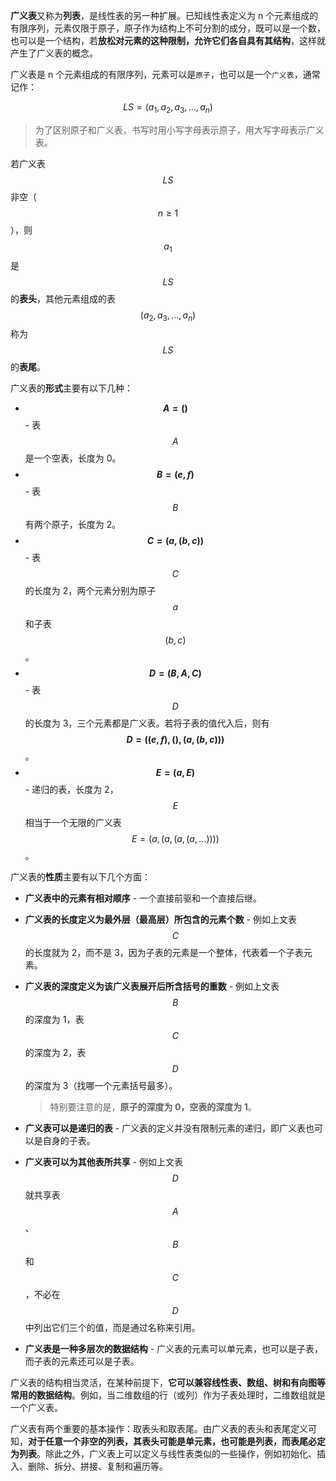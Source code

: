 **广义表**又称为**列表**，是线性表的另一种扩展。已知线性表定义为 n 个元素组成的有限序列，元素仅限于原子，原子作为结构上不可分割的成分，既可以是一个数，也可以是一个结构，若**放松对元素的这种限制，允许它们各自具有其结构**，这样就产生了广义表的概念。

广义表是 n 个元素组成的有限序列，元素可以是`原子`，也可以是一个`广义表`，通常记作：

$$
LS=(a_{1},a_{2},a_{3},...,a_{n})
$$

> 为了区别原子和广义表，书写时用小写字母表示原子，用大写字母表示广义表。

若广义表 $$LS$$ 非空（$$n{\geq}1$$），则 $$a_1$$ 是 $$LS$$ 的**表头**，其他元素组成的表 $$(a_2,a_3,...,a_n)$$ 称为 $$LS$$ 的**表尾**。

广义表的**形式**主要有以下几种：

- **$$A=()$$** - 表 $$A$$ 是一个空表，长度为 0。
- **$$B=(e,f)$$** - 表 $$B$$ 有两个原子，长度为 2。
- **$$C=(a,(b,c))$$** - 表 $$C$$ 的长度为 2，两个元素分别为原子 $$a$$ 和子表 $$(b,c)$$。
- **$$D=(B,A,C)$$** - 表 $$D$$ 的长度为 3，三个元素都是广义表。若将子表的值代入后，则有 **$$D=((e,f),(),(a,(b,c)))$$**。
- **$$E=(a,E)$$** - 递归的表，长度为 2，$$E$$ 相当于一个无限的广义表 $$E=(a,(a,(a,(a,...))))$$。

广义表的**性质**主要有以下几个方面：

- **广义表中的元素有相对顺序** - 一个直接前驱和一个直接后继。
- **广义表的长度定义为最外层（最高层）所包含的元素个数** - 例如上文表 $$C$$ 的长度就为 2，而不是 3，因为子表的元素是一个整体，代表着一个子表元素。
- **广义表的深度定义为该广义表展开后所含括号的重数** - 例如上文表 $$B$$ 的深度为 1，表 $$C$$ 的深度为 2，表 $$D$$ 的深度为 3（找哪一个元素括号最多）。
  
  > 特别要注意的是，**原子的深度为 0，空表的深度为 1**。
  
- **广义表可以是递归的表** - 广义表的定义并没有限制元素的递归，即广义表也可以是自身的子表。
- **广义表可以为其他表所共享** - 例如上文表 $$D$$ 就共享表 $$A$$、$$B$$ 和 $$C$$，不必在 $$D$$ 中列出它们三个的值，而是通过名称来引用。
- **广义表是一种多层次的数据结构** - 广义表的元素可以单元素，也可以是子表，而子表的元素还可以是子表。

广义表的结构相当灵活，在某种前提下，**它可以兼容线性表、数组、树和有向图等常用的数据结构**。例如，当二维数组的行（或列）作为子表处理时，二维数组就是一个广义表。

广义表有两个重要的基本操作：取表头和取表尾。由广义表的表头和表尾定义可知，**对于任意一个非空的列表，其表头可能是单元素，也可能是列表，而表尾必定为列表**。除此之外，广义表上可以定义与线性表类似的一些操作，例如初始化、插入、删除、拆分、拼接、复制和遍历等。